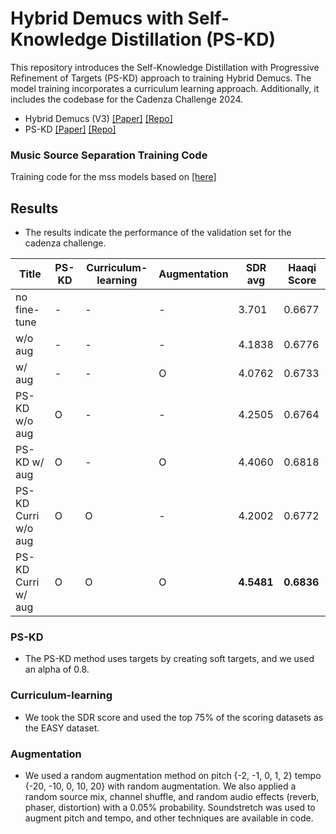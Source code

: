 # Hybrid Demucs with Self-Knowledge Distillation (PS-KD)

This repository introduces the Self-Knowledge Distillation with Progressive Refinement of Targets (PS-KD) approach to training Hybrid Demucs. The model training incorporates a curriculum learning approach. Additionally, it includes the codebase for the Cadenza Challenge 2024.

- Hybrid Demucs (V3) [[Paper]](https://arxiv.org/abs/2111.03600) [[Repo]](https://github.com/facebookresearch/demucs/tree/v3)
- PS-KD [[Paper]](https://openaccess.thecvf.com/content/ICCV2021/html/Kim_Self-Knowledge_Distillation_With_Progressive_Refinement_of_Targets_ICCV_2021_paper.html) [[Repo]](https://github.com/lgcnsai/PS-KD-Pytorch)

### Music Source Separation Training Code

Training code for the mss models based on [[here]](https://github.com/ZFTurbo/Music-Source-Separation-Training)

## Results

- The results indicate the performance of the validation set for the cadenza challenge.

|Title|PS-KD|Curriculum-learning|Augmentation|SDR avg|Haaqi Score|
|---|---|---|---|---|---|
|no fine-tune|-|-|-|3.701|0.6677|
|w/o aug|-|-|-|4.1838|0.6776|
|w/ aug|-|-|O|4.0762|0.6733|
|PS-KD w/o aug|O|-|-|4.2505|0.6764|
|PS-KD w/ aug|O|-|O|4.4060|0.6818|
|PS-KD Curri w/o aug|O|O|-|4.2002|0.6772|
|PS-KD Curri w/ aug|O|O|O|**4.5481**|**0.6836**|

### PS-KD
- The PS-KD method uses targets by creating soft targets, and we used an alpha of 0.8.

### Curriculum-learning
- We took the SDR score and used the top 75% of the scoring datasets as the EASY dataset.

### Augmentation
- We used a random augmentation method on pitch {-2, -1, 0, 1, 2} tempo {-20, -10, 0, 10, 20} with random augmentation. We also applied a random source mix, channel shuffle, and random audio effects (reverb, phaser, distortion) with a 0.05% probability. Soundstretch was used to augment pitch and tempo, and other techniques are available in code.